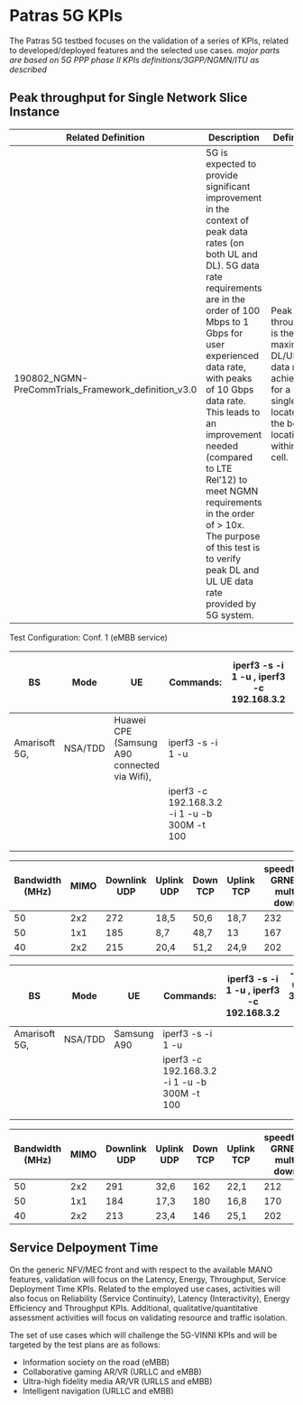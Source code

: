 <!-- TITLE: Patras 5G KPIs -->
<!-- SUBTITLE: A quick summary of Patras 5G KPIs -->

# Patras 5G KPIs

The Patras 5G testbed focuses on the validation of a series of KPIs, related to developed/deployed features and the selected use cases. 
*major parts are based on 5G PPP phase II KPIs definitions/3GPP/NGMN/ITU as described*


## Peak throughput for Single Network Slice Instance

| Related Definition    | Description | Definition |
|-----------------|-------|-------|
|190802_NGMN-PreCommTrials_Framework_definition_v3.0  | 5G is expected to provide significant improvement in the context of peak data rates (on both UL and DL). 5G data rate requirements are in the order of 100 Mbps to 1 Gbps for user experienced data rate, with peaks of 10 Gbps data rate. This leads to an improvement needed (compared to LTE Rel’12) to meet NGMN requirements in the order of > 10x. The purpose of this test is to verify peak DL and UL UE data rate provided by 5G system. | Peak user throughput is the maximum DL/UL data rate achievable for a single user located at the best location within a cell.|


Test Configuration: 
Conf. 1 (eMBB service)

 | BS            | Mode    | UE                                           | Commands:                                       | iperf3 -s -i 1 -u , iperf3 -c 192.168.3.2 | -i 1 -u -b 300M -t 100 |   |   |   |
|---------------|---------|----------------------------------------------|-------------------------------------------------|-------------------------------------------|------------------------|---|---|---|
| Amarisoft 5G, | NSA/TDD | Huawei CPE (Samsung A90 connected via Wifi), | iperf3 -s -i 1 -u                               |                                           |                        |   |   |   |
|               |         |                                              | iperf3 -c   192.168.3.2  -i 1 -u -b 300M -t 100 |                                           |                        |   |   |   |
|               |         |                                              |                                                 |                                           |                        |   |   |   |
|               |         |                                              |                                                 |                                           |                        |   |   |   |


| Bandwidth (MHz) | MIMO  | Downlink UDP | Uplink UDP | Down TCP    | Uplink TCP | speedtest GRNET multi down | GRNET multi UP                                |
|-----------------|-------|--------------|------------|-------------|------------|----------------------------|-----------------------------------------------|
| 50              | 2x2   | 272          | 18,5       | 50,6        | 18,7       | 232                        | 29,4                                          |
| 50              | 1x1   | 185          | 8,7        | 48,7        | 13         | 167                        | 4,4                                           |
| 40              | 2x2   | 215          | 20,4       | 51,2        | 24,9       | 202                        | 24,4                                          |
    


| BS            | Mode    | UE                                           | Commands:                                       | iperf3 -s -i 1 -u , iperf3 -c 192.168.3.2 | -i 1 -u -b 300M -t 100 |   |   |   |
|---------------|---------|----------------------------------------------|-------------------------------------------------|-------------------------------------------|------------------------|---|---|---|
| Amarisoft 5G, | NSA/TDD | Samsung A90  | iperf3 -s -i 1 -u                               |                                           |                        |   |   |   |
|               |         |                                              | iperf3 -c   192.168.3.2  -i 1 -u -b 300M -t 100 |                                           |                        |   |   |   |
|               |         |                                              |                                                 |                                           |                        |   |   |   |
|               |         |                                              |                                                 |                                           |                        |   |   |   |

| Bandwidth (MHz) | MIMO  | Downlink UDP | Uplink UDP | Down TCP    | Uplink TCP | speedtest GRNET multi down | GRNET multi UP                                |
|-----------------|-------|--------------|------------|-------------|------------|----------------------------|-----------------------------------------------|
| 50              | 2x2   | 291          | 32,6       | 162         | 22,1       | 212                        | 29,8                                          |
| 50              | 1x1   | 184          | 17,3       | 180         | 16,8       | 170                        | 18,6                                          |
| 40              | 2x2   | 213          | 23,4       | 146         | 25,1       | 202                        | 25,7                                          |



## Service Delpoyment Time




On the generic NFV/MEC front and with respect to the available MANO features, validation will focus on the Latency, Energy, Throughput, Service Deployment Time KPIs. Related to the employed use cases, activities will also focus on Reliability (Service Continuity), Latency (Interactivity), Energy Efficiency and Throughput KPIs. Additional, qualitative/quantitative assessment activities will focus on validating resource and traffic isolation.

The set of use cases which will challenge the 5G-VINNI KPIs and will be targeted by the test plans are as follows:

* Information society on the road (eMBB)
* Collaborative gaming AR/VR (URLLC and eMBB)
* Ultra-high fidelity media AR/VR (URLLS and eMBB)
* Intelligent navigation (URLLC and eMBB)
